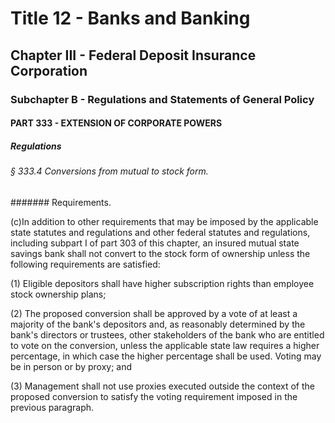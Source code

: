 
# Title 12 - Banks and Banking
## Chapter III - Federal Deposit Insurance Corporation
### Subchapter B - Regulations and Statements of General Policy
#### PART 333 - EXTENSION OF CORPORATE POWERS
##### Regulations
###### § 333.4 Conversions from mutual to stock form.
####### Requirements.

(c)In addition to other requirements that may be imposed by the applicable state statutes and regulations and other federal statutes and regulations, including subpart I of part 303 of this chapter, an insured mutual state savings bank shall not convert to the stock form of ownership unless the following requirements are satisfied:

(1) Eligible depositors shall have higher subscription rights than employee stock ownership plans;

(2) The proposed conversion shall be approved by a vote of at least a majority of the bank's depositors and, as reasonably determined by the bank's directors or trustees, other stakeholders of the bank who are entitled to vote on the conversion, unless the applicable state law requires a higher percentage, in which case the higher percentage shall be used. Voting may be in person or by proxy; and

(3) Management shall not use proxies executed outside the context of the proposed conversion to satisfy the voting requirement imposed in the previous paragraph.
